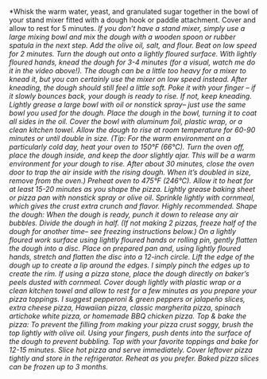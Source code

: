 *Whisk the warm water, yeast, and granulated sugar together in the bowl of your stand mixer fitted with a dough hook or paddle attachment. Cover and allow to rest for 5 minutes. *If you don’t have a stand mixer, simply use a large mixing bowl and mix the dough with a wooden spoon or rubber spatula in the next step.
Add the olive oil, salt, and flour. Beat on low speed for 2 minutes. Turn the dough out onto a lightly floured surface. With lightly floured hands, knead the dough for 3-4 minutes (for a visual, watch me do it in the video above!). The dough can be a little too heavy for a mixer to knead it, but you can certainly use the mixer on low speed instead. After kneading, the dough should still feel a little soft. Poke it with your finger – if it slowly bounces back, your dough is ready to rise. If not, keep kneading.
Lightly grease a large bowl with oil or nonstick spray– just use the same bowl you used for the dough. Place the dough in the bowl, turning it to coat all sides in the oil. Cover the bowl with aluminum foil, plastic wrap, or a clean kitchen towel. Allow the dough to rise at room temperature for 60-90 minutes or until double in size. (Tip: For the warm environment on a particularly cold day, heat your oven to 150°F (66°C). Turn the oven off, place the dough inside, and keep the door slightly ajar. This will be a warm environment for your dough to rise. After about 30 minutes, close the oven door to trap the air inside with the rising dough. When it’s doubled in size, remove from the oven.)
Preheat oven to 475°F (246°C). Allow it to heat for at least 15-20 minutes as you shape the pizza. Lightly grease baking sheet or pizza pan with nonstick spray or olive oil. Sprinkle lightly with cornmeal, which gives the crust extra crunch and flavor. Highly recommended.
Shape the dough: When the dough is ready, punch it down to release any air bubbles. Divide the dough in half. (If not making 2 pizzas, freeze half of the dough for another time– see freezing instructions below.) On a lightly floured work surface using lightly floured hands or rolling pin, gently flatten the dough into a disc. Place on prepared pan and, using lightly floured hands, stretch and flatten the disc into a 12-inch circle. Lift the edge of the dough up to create a lip around the edges. I simply pinch the edges up to create the rim. If using a pizza stone, place the dough directly on baker’s peels dusted with cornmeal.
Cover dough lightly with plastic wrap or a clean kitchen towel and allow to rest for a few minutes as you prepare your pizza toppings. I suggest pepperoni & green peppers or jalapeño slices, extra cheese pizza, Hawaiian pizza, classic margherita pizza, spinach artichoke white pizza, or homemade BBQ chicken pizza.
Top & bake the pizza: To prevent the filling from making your pizza crust soggy, brush the top lightly with olive oil. Using your fingers, push dents into the surface of the dough to prevent bubbling. Top with your favorite toppings and bake for 12-15 minutes.
Slice hot pizza and serve immediately. Cover leftover pizza tightly and store in the refrigerator. Reheat as you prefer. Baked pizza slices can be frozen up to 3 months.*